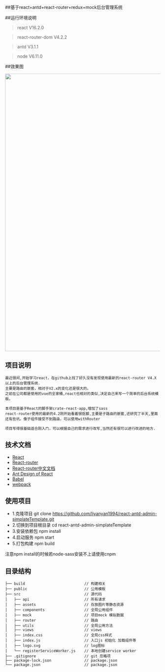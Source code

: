 ##基于react+antd+react-router+redux+mock后台管理系统

##运行环境说明
> react V16.2.0

> react-router-dom V4.2.2

> antd V3.1.1

> node V6.11.0

##效果图
 <p align="center">
  <img width="900" src="http://www.liyanyan1994.xyz/images/dashbord.png">
</p>

## 项目说明
    最近很闲,开始学习react，在github上找了好久没有发现使用最新的react-router V4.X以上的后台管理系统.
    主要是路由的嵌套，相对于V2.x的变化还是很大的。
    之前在公司都是使用的vue的全家桶,react也相对的类似,决定自己来写一个简单的后台系统模板。

    本项目是基于React的脚手架crate-react-app,增加了sass
    react-router使用的最新的4.2刚开始看着很抠脚,主要是子路由的嵌套,还研究了半天,里面还有些坑。像子组件接受不到路由，可以使用withRouter

    项目写得很基础适合刚入门，可以根据自己的需求进行改写,当然还有很可以进行改进的地方.

## 技术文档
- [React](https://facebook.github.io/react/)
- [React-router](https://reacttraining.com/react-router/web/example/basic)
- [React-router中文文档](http://reacttraining.cn/web/example/basic)
- [Ant Design of React](http://design.alipay.com/develop/web/docs/introduce)
- [Babel](https://babeljs.io/)
- [webpack](https://webpack.github.io/)

## 使用项目

- 1.克隆项目   git clone https://github.com/liyanyan1994/react-antd-admin-simplateTemplate.git
- 2.切换到项目根目录 cd  react-antd-admin-simplateTemplate
- 3.安装依赖包 npm install
- 4.启动服务 npm start
- 5.打包构建 npm build 

注意npm install的时候若node-sass安装不上请使用cnpm

## 目录结构
```shell
├── build                           // 构建相关  
├── public                          // 公用模板
├── src                             // 源代码
│   ├── api                         // 所有请求
│   ├── assets                      // 存放图片等静态资源
│   ├── components                  // 全局公用组件
│   ├── mock                        // 项目mock 模拟数据
│   ├── router                      // 路由
│   ├── utils                       // 全局公用方法
│   ├── views                       // views
│   ├── index.css                   // 全局css样式
│   ├── index.js                    // 入口js 初始化 加载组件等
│   ├── logo.svg                    // log图标
│   └── registerServiceWorker.js    // 本地创建service worker 
├── .gitignore                      // git 忽略项
├── package-lock.json               // package.json
└── package.json                    // package.json

```



